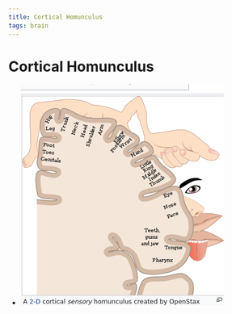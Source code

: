 ```yaml
---
title: Cortical Homunculus
tags: brain
---
```


# Cortical Homunculus
- ![im](assets/Pasted%20Image%2020220509154234.png)
































































